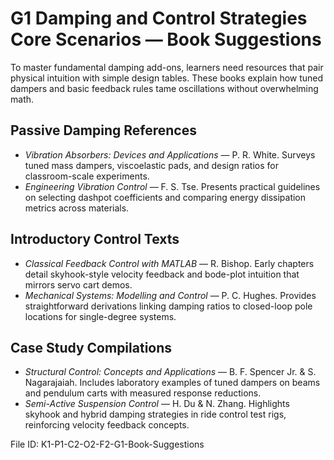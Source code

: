 # G1 Damping and Control Strategies Core Scenarios — Book Suggestions

To master fundamental damping add-ons, learners need resources that pair physical intuition with simple design tables. These books explain how tuned dampers and basic feedback rules tame oscillations without overwhelming math.

## Passive Damping References
- *Vibration Absorbers: Devices and Applications* — P. R. White. Surveys tuned mass dampers, viscoelastic pads, and design ratios for classroom-scale experiments.
- *Engineering Vibration Control* — F. S. Tse. Presents practical guidelines on selecting dashpot coefficients and comparing energy dissipation metrics across materials.

## Introductory Control Texts
- *Classical Feedback Control with MATLAB* — R. Bishop. Early chapters detail skyhook-style velocity feedback and bode-plot intuition that mirrors servo cart demos.
- *Mechanical Systems: Modelling and Control* — P. C. Hughes. Provides straightforward derivations linking damping ratios to closed-loop pole locations for single-degree systems.

## Case Study Compilations
- *Structural Control: Concepts and Applications* — B. F. Spencer Jr. & S. Nagarajaiah. Includes laboratory examples of tuned dampers on beams and pendulum carts with measured response reductions.
- *Semi-Active Suspension Control* — H. Du & N. Zhang. Highlights skyhook and hybrid damping strategies in ride control test rigs, reinforcing velocity feedback concepts.

File ID: K1-P1-C2-O2-F2-G1-Book-Suggestions
